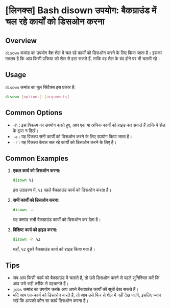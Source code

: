 # [लिनक्स] Bash disown उपयोग: बैकग्राउंड में चल रहे कार्यों को डिसओन करना

## Overview
`disown` कमांड का उपयोग बैश शेल में चल रहे कार्यों को डिसओन करने के लिए किया जाता है। इसका मतलब है कि आप किसी प्रक्रिया को शेल से हटा सकते हैं, ताकि वह शेल के बंद होने पर भी चलती रहे।

## Usage
`disown` कमांड का मूल सिंटैक्स इस प्रकार है:

```bash
disown [options] [arguments]
```

## Common Options
- `-h` : इस विकल्प का उपयोग करते हुए, आप एक या अधिक कार्यों को हाइड कर सकते हैं ताकि वे शेल के द्वारा न दिखें।
- `-a` : यह विकल्प सभी कार्यों को डिसओन करने के लिए उपयोग किया जाता है।
- `-r` : यह विकल्प केवल चल रहे कार्यों को डिसओन करने के लिए है।

## Common Examples
1. **एकल कार्य को डिसओन करना:**
   ```bash
   disown %1
   ```
   इस उदाहरण में, `%1` पहले बैकग्राउंड कार्य को डिसओन करता है।

2. **सभी कार्यों को डिसओन करना:**
   ```bash
   disown -a
   ```
   यह कमांड सभी बैकग्राउंड कार्यों को डिसओन कर देता है।

3. **विशिष्ट कार्य को हाइड करना:**
   ```bash
   disown -h %2
   ```
   यहाँ, `%2` दूसरे बैकग्राउंड कार्य को हाइड किया गया है।

## Tips
- जब आप किसी कार्य को बैकग्राउंड में चलाते हैं, तो उसे डिसओन करने से पहले सुनिश्चित करें कि आप उसे सही तरीके से पहचानते हैं।
- `jobs` कमांड का उपयोग करके आप अपने बैकग्राउंड कार्यों की सूची देख सकते हैं।
- यदि आप एक कार्य को डिसओन करते हैं, तो आप उसे फिर से शेल में नहीं देख पाएंगे, इसलिए ध्यान रखें कि आपको कौन सा कार्य डिसओन करना है।